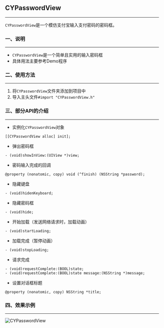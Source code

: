 ## CYPasswordView
---
`CYPasswordView`是一个模仿支付宝输入支付密码的密码框。
### 一、说明
---
* `CYPasswordView`是一个简单且实用的输入密码框
* 具体用法主要参考Demo程序

### 二、使用方法
---
1. 将`CYPasswordView`文件夹添加到项目中
2. 导入主头文件`#import "CYPasswordView.h"`

### 三、部分API的介绍
---
* 实例化`CYPasswordView`对象
``` objc
[[CYPasswordView alloc] init];
```
* 弹出密码框
``` objc
- (void)showInView:(UIView *)view;
```

* 密码输入完成的回调
``` objc
@property (nonatomic, copy) void (^finish) (NSString *password);
```
* 隐藏键盘
``` objc
- (void)hidenKeyboard;
```
* 隐藏密码框
``` objc
- (void)hide;
```
* 开始加载（发送网络请求时，加载动画）
``` objc
- (void)startLoading;
```

* 加载完成（暂停动画）
``` objc
- (void)stopLoading;
```

* 请求完成
``` objc
- (void)requestComplete:(BOOL)state;
- (void)requestComplete:(BOOL)state message:(NSString *)message;
```

* 设置对话框标题
``` objc
@property (nonatomic, copy) NSString *title;
```

### 四、效果示例
---
![CYPasswordView](https://github.com/chernyog/CYPasswordView/blob/master/CYPasswordViewDemo/CYPasswordViewDemo/CYPasswordViewDemo.gif "CYPasswordView示例")